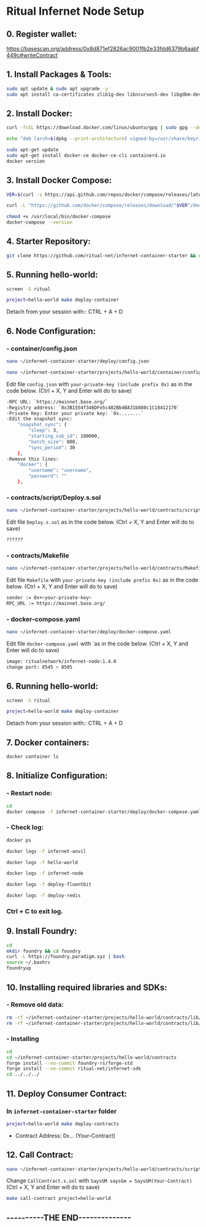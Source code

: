 # Ritual Infernet Node Setup

## 0. Register wallet:
https://basescan.org/address/0x8d871ef2826ac9001fb2e33fdd6379b6aabf449c#writeContract

## 1. Install Packages & Tools:
```Bash
sudo apt update & sudo apt upgrade -y
sudo apt install ca-certificates zlib1g-dev libncurses5-dev libgdbm-dev libnss3-dev curl git wget make jq build-essential pkg-config lsb-release libssl-dev libreadline-dev libffi-dev gcc screen unzip lz4 -y
```
## 2. Install Docker:
```Bash
curl -fsSL https://download.docker.com/linux/ubuntu/gpg | sudo gpg --dearmor -o /usr/share/keyrings/docker-archive-keyring.gpg

echo "deb [arch=$(dpkg --print-architecture) signed-by=/usr/share/keyrings/docker-archive-keyring.gpg] https://download.docker.com/linux/ubuntu $(lsb_release -cs) stable" | sudo tee /etc/apt/sources.list.d/docker.list > /dev/null

sudo apt-get update
sudo apt-get install docker-ce docker-ce-cli containerd.io
docker version
```
## 3. Install Docker Compose:
```Bash
VER=$(curl -s https://api.github.com/repos/docker/compose/releases/latest | grep tag_name | cut -d '"' -f 4)

curl -L "https://github.com/docker/compose/releases/download/"$VER"/docker-compose-$(uname -s)-$(uname -m)" -o /usr/local/bin/docker-compose

chmod +x /usr/local/bin/docker-compose
docker-compose --version
```
## 4. Starter Repository:
```Bash
git clone https://github.com/ritual-net/infernet-container-starter && cd infernet-container-starter
```
## 5. Running hello-world:
```Bash
screen -S ritual
```
```Bash
project=hello-world make deploy-container
```
Detach from your session with:: CTRL + A + D
## 6. Node Configuration:
### - container/config.json
```Bash
nano ~/infernet-container-starter/deploy/config.json
```
```Bash
nano ~/infernet-container-starter/projects/hello-world/container/config.json
```
Edit file `config.json` with `your-private-key (include prefix 0x)` as in the code below. 
(Ctrl + X, Y and Enter will do to save)
```Bash
-RPC URL: `https://mainnet.base.org/`
-Registry address: `0x3B1554f346DFe5c482Bb4BA31b880c1C18412170`
-Private Key: Enter your private key: `0x........`
-Edit the snapshot sync:
    "snapshot_sync": {
        "sleep": 3,
        "starting_sub_id": 180000,
        "batch_size": 800,
        "sync_period": 30
    },
-Remove this lines:
    "docker": {
        "username": "username",
        "password": ""
    },
```
### - contracts/script/Deploy.s.sol
```Bash
nano ~/infernet-container-starter/projects/hello-world/contracts/script/Deploy.s.sol
```
Edit file `Deploy.s.sol` as in the code below. 
(Ctrl + X, Y and Enter will do to save)
```Bash
??????
```
### - contracts/Makefile
```Bash
nano ~/infernet-container-starter/projects/hello-world/contracts/Makefile
```
Edit file `Makefile` with `your-private-key (include prefix 0x)` as in the code below. 
(Ctrl + X, Y and Enter will do to save)
```Bash
sender := 0x+<your-private-key>
RPC_URL := https://mainnet.base.org/
```
### - docker-compose.yaml
```Bash
nano ~/infernet-container-starter/deploy/docker-compose.yaml
```
Edit file `docker-compose.yaml` with `as in the code below.
(Ctrl + X, Y and Enter will do to save)
```Bash
image: ritualnetwork/infernet-node:1.4.0
change port: 8545 > 8585
```
## 6. Running hello-world:
```Bash
screen -S ritual
```
```Bash
project=hello-world make deploy-container
```
Detach from your session with:: CTRL + A + D
## 7. Docker containers:
```Bash
docker container ls
```
## 8. Initialize Configuration:
### - Restart node:
```Bash
cd
docker compose -f infernet-container-starter/deploy/docker-compose.yaml down && docker compose -f infernet-container-starter/deploy/docker-compose.yaml up -d
```
### - Check log:
```Bash
docker ps
```
```Bash
docker logs -f infernet-anvil
```
```Bash
docker logs -f hello-world
```
```Bash
docker logs -f infernet-node
```
```Bash
docker logs -f deploy-fluentbit
```
```Bash
docker logs -f deploy-redis
```
### Ctrl + C to exit log.
## 9. Install Foundry:
```Bash
cd
mkdir foundry && cd foundry
curl -L https://foundry.paradigm.xyz | bash
source ~/.bashrc
foundryup
```
## 10. Installing required libraries and SDKs:
### - Remove old data:
```Bash
rm -rf ~/infernet-container-starter/projects/hello-world/contracts/lib/forge-std
rm -rf ~/infernet-container-starter/projects/hello-world/contracts/lib/infernet-sdk
```
### - Installing
```Bash
cd
cd ~/infernet-container-starter/projects/hello-world/contracts
forge install --no-commit foundry-rs/forge-std
forge install --no-commit ritual-net/infernet-sdk
cd ../../../
```
## 11. Deploy Consumer Contract:
### In `infernet-container-starter` folder
```Bash
project=hello-world make deploy-contracts
```
* Contract Address:  0x... (Your-Contract)

## 12. Call Contract:
```Bash
nano ~/infernet-container-starter/projects/hello-world/contracts/script/CallContract.s.sol
```
Change `CallContract.s.sol` with `SaysGM saysGm = SaysGM(Your-Contract)`
(Ctrl + X, Y and Enter will do to save)
```Bash
make call-contract project=hello-world
```
##                    ----------THE END--------------

